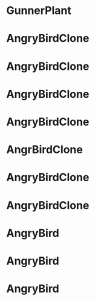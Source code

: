 # GunnerPlant
# AngryBirdClone
# AngryBirdClone
# AngryBirdClone
# AngryBirdClone
# AngrBirdClone
# AngryBirdClone
# AngryBirdClone
# AngryBird
# AngryBird
# AngryBird
